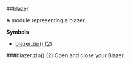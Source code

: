 <a name="module_blazer"></a>
##blazer

A module representing a blazer.

  
**Symbols**  
  * [blazer.zip() (2)](#module_blazer#zip)

<a name="module_blazer#zip"></a>
###blazer.zip() (2)
Open and close your Blazer.

